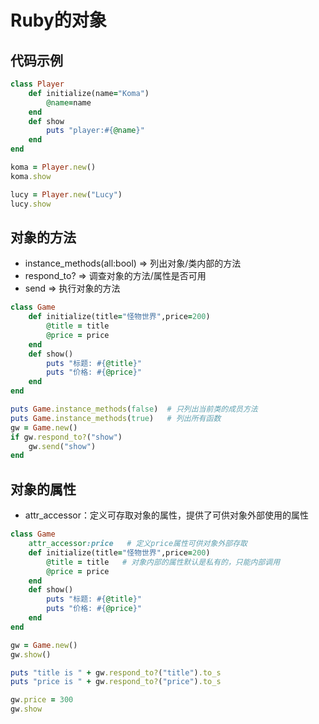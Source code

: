# Ruby的对象

## 代码示例

```ruby
class Player
    def initialize(name="Koma")
        @name=name
    end
    def show
        puts "player:#{@name}"
    end
end

koma = Player.new()
koma.show

lucy = Player.new("Lucy")
lucy.show
```

## 对象的方法

- instance_methods(all:bool)  => 列出对象/类内部的方法
- respond_to?  => 调查对象的方法/属性是否可用
- send  => 执行对象的方法

```ruby
class Game
	def initialize(title="怪物世界",price=200)
		@title = title
		@price = price
	end
	def show()
		puts "标题: #{@title}"
		puts "价格: #{@price}"
	end
end

puts Game.instance_methods(false)  # 只列出当前类的成员方法
puts Game.instance_methods(true)   # 列出所有函数
gw = Game.new()
if gw.respond_to?("show")
    gw.send("show")
end
```

## 对象的属性

- attr_accessor：定义可存取对象的属性，提供了可供对象外部使用的属性

```ruby
class Game
	attr_accessor:price   # 定义price属性可供对象外部存取
	def initialize(title="怪物世界",price=200)
		@title = title   # 对象内部的属性默认是私有的，只能内部调用
		@price = price
	end
	def show()
		puts "标题: #{@title}"
		puts "价格: #{@price}"
	end
end

gw = Game.new()
gw.show()

puts "title is " + gw.respond_to?("title").to_s
puts "price is " + gw.respond_to?("price").to_s

gw.price = 300
gw.show
```

